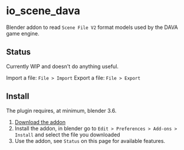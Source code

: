 # io\_scene\_dava
Blender addon to read `Scene File V2` format models used by the DAVA game engine.

## Status
Currently WIP and doesn't do anything useful.

Import a file:
`File > Import`
Export a file:
`File > Export`

## Install
The plugin requires, at minimum, blender 3.6.

1. [Download the addon](https://raw.githubusercontent.com/Pyogenics/SCPG-reverse-engineering/master/blender/io_scene_dava.py)
2. Install the addon, in blender go to `Edit > Preferences > Add-ons > Install` and select the file you downloaded
3. Use the addon, see `Status` on this page for available features.
